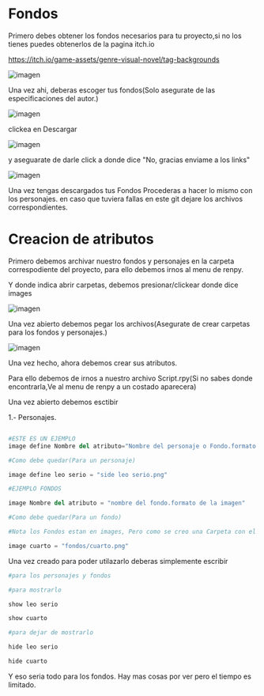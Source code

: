 # Fondos

Primero debes obtener los fondos necesarios para tu proyecto,si no los tienes puedes obtenerlos de la pagina itch.io

https://itch.io/game-assets/genre-visual-novel/tag-backgrounds

![imagen](https://github.com/user-attachments/assets/a9b5b54a-fa7d-4ebd-a052-7ea1f4340b38)

Una vez ahi, deberas escoger tus fondos(Solo asegurate de las especificaciones del autor.)

![imagen](https://github.com/user-attachments/assets/7644f2e2-65ab-4835-8580-f8ae6f9a03ab)

clickea  en Descargar

![imagen](https://github.com/user-attachments/assets/11e78946-a073-498a-afcb-63f75a0baf15)

y aseguarate de darle click a donde dice "No, gracias enviame a los links"

![imagen](https://github.com/user-attachments/assets/37d73313-6d01-4f44-9b2e-c02f9e8862f2)

Una vez tengas descargados tus Fondos Procederas a hacer lo mismo con los personajes. en caso que tuviera fallas en este git dejare los archivos correspondientes.


# Creacion de atributos 

Primero debemos archivar nuestro fondos y personajes en la carpeta correspodiente del proyecto, para ello debemos irnos al menu de renpy.

Y donde indica abrir carpetas, debemos presionar/clickear donde dice images

![imagen](https://github.com/user-attachments/assets/e9aa7689-e811-402d-bf8b-34c9f3928ba2)

Una vez abierto debemos pegar los archivos(Asegurate de crear carpetas para los fondos y personajes.)


![imagen](https://github.com/user-attachments/assets/17c965ac-0c73-4f34-a503-c065da2a8b09)


Una vez hecho, ahora debemos crear sus atributos.

Para ello debemos de irnos a nuestro archivo Script.rpy(Si no sabes donde encontrarla,Ve al menu de renpy a un costado aparecera)

Una vez abierto debemos esctibir 

1.- Personajes.

```python

#ESTE ES UN EJEMPLO
image define Nombre del atributo="Nombre del personaje o Fondo.formato de la imagen"

#Como debe quedar(Para un personaje)

image define leo serio = "side leo serio.png"

#EJEMPLO FONDOS

image Nombre del atributo = "nombre del fondo.formato de la imagen"

#Como debe quedar(Para un fondo)

#Nota los Fondos estan en images, Pero como se creo una Carpeta con el mismo nombre deberas indicarlo antes del nomnbre del fondo

image cuarto = "fondos/cuarto.png"

```

Una vez creado para poder utilazarlo deberas simplemente escribir

```python
#para los personajes y fondos

#para mostrarlo

show leo serio

show cuarto

#para dejar de mostrarlo

hide leo serio

hide cuarto


```

Y eso seria todo para los fondos. Hay mas cosas por ver pero el tiempo es limitado.




